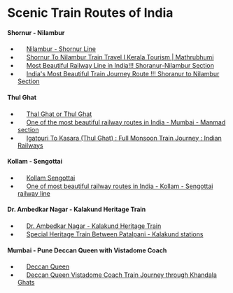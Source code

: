 # Scenic Train Routes of India

#### Shornur - Nilambur
 - <img src="https://en.wikipedia.org/static/favicon/wikipedia.ico" width=16px> [Nilambur - Shornur Line](https://en.wikipedia.org/wiki/Nilambur%E2%80%93Shoranur_line)
 - <img src="https://www.youtube.com/s/desktop/e9a67dcd/img/favicon.ico" width = 16px> [Shornur To Nilambur Train Travel I Kerala Tourism | Mathrubhumi](https://www.youtube.com/watch?v=IdqgfRwhVa0)
 - <img src="https://www.youtube.com/s/desktop/e9a67dcd/img/favicon.ico" width = 16px> [Most Beautiful Railway Line in India!!! Shoranur-Nilambur Section](https://www.youtube.com/watch?v=T33kRRSflA8)
 - <img src="https://www.youtube.com/s/desktop/e9a67dcd/img/favicon.ico" width = 16px> [India's Most Beautiful Train Journey Route !!! Shoranur to Nilambur Section](https://www.youtube.com/watch?v=xM41wvMSVPc)


#### Thul Ghat 
 - <img src="https://en.wikipedia.org/static/favicon/wikipedia.ico" width=16px> [Thal Ghat or Thul Ghat](https://en.wikipedia.org/wiki/Thal_Ghat)
 - <img src="https://www.youtube.com/s/desktop/e9a67dcd/img/favicon.ico" width = 16px> [One of the most beautiful railway routes in India - Mumbai - Manmad section](https://www.youtube.com/watch?v=TcPUa6WIXCE)
 - <img src="https://www.youtube.com/s/desktop/e9a67dcd/img/favicon.ico" width = 16px> [Igatpuri To Kasara (Thul Ghat) : Full Monsoon Train Journey : Indian Railways](https://www.youtube.com/watch?v=kyI8d_3qhIk)


#### Kollam - Sengottai
 - <img src="https://en.wikipedia.org/static/favicon/wikipedia.ico" width=16px> [Kollam Sengottai](https://en.wikipedia.org/wiki/Kollam%E2%80%93Sengottai_Chord_Line)
 - <img src="https://www.youtube.com/s/desktop/e9a67dcd/img/favicon.ico" width = 16px> [One of most beautiful railway routes in India - Kollam - Sengottai railway line](https://www.youtube.com/watch?v=Q-mGZ1UR0Y4)

#### Dr. Ambedkar Nagar - Kalakund Heritage Train
 - <img src="https://en.wikipedia.org/static/favicon/wikipedia.ico" width=16px> [Dr. Ambedkar Nagar - Kalakund Heritage Train](https://en.wikipedia.org/wiki/Dr._Ambedkar_Nagar_-_Kalakund_Heritage_Train)
 - <img src="https://www.youtube.com/s/desktop/e9a67dcd/img/favicon.ico" width = 16px> [Special Heritage Train Between Patalpani - Kalakund stations](https://www.youtube.com/watch?v=MwOqeSStglw)

#### Mumbai - Pune Deccan Queen with Vistadome Coach
 - <img src="https://en.wikipedia.org/static/favicon/wikipedia.ico" width=16px> [Deccan Queen](https://en.wikipedia.org/wiki/Deccan_Queen)
 - <img src="https://www.youtube.com/s/desktop/e9a67dcd/img/favicon.ico" width = 16px> [Deccan Queen Vistadome Coach Train Journey through Khandala Ghats](https://www.youtube.com/watch?v=VOGRsrTyMlo)
